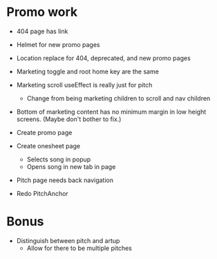 # Promo work
* 404 page has link

* Helmet for new promo pages
* Location replace for 404, deprecated, and new promo pages

* Marketing toggle and root home key are the same

* Marketing scroll useEffect is really just for pitch
    * Change from being marketing children to scroll and nav children
* Bottom of marketing content has no minimum margin in low height screens. (Maybe don't bother to fix.)

* Create promo page
* Create onesheet page
    * Selects song in popup
    * Opens song in new tab in page

* Pitch page needs back navigation

* Redo PitchAnchor

# Bonus
* Distinguish between pitch and artup
    * Allow for there to be multiple pitches